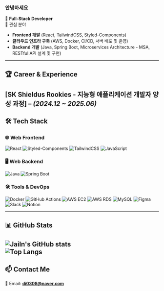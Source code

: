 ### 안녕하세요 
🔹 **Full-Stack Developer**  
🔹 관심 분야  
  - **Frontend 개발** (React, TailwindCSS, Styled-Components)  
  - **클라우드 인프라 구축** (AWS, Docker, CI/CD, 서버 배포 및 운영)  
  - **Backend 개발** (Java, Spring Boot, Microservices Architecture - MSA, RESTful API 설계 및 구현)

---

## 🏆 Career & Experience  
**[SK Shieldus Rookies - 지능형 애플리케이션 개발자 양성 과정]** – *(2024.12 ~ 2025.06)*  
---

## 🛠 Tech Stack  

### **🌐 Web Frontend**  
![React](https://img.shields.io/badge/React-61DAFB?style=flat-square&logo=react&logoColor=white)  ![Styled-Components](https://img.shields.io/badge/Styled--Components-DB7093?style=flat-square&logo=styled-components&logoColor=white)  ![TailwindCSS](https://img.shields.io/badge/TailwindCSS-06B6D4?style=flat-square&logo=tailwindcss&logoColor=white)  ![JavaScript](https://img.shields.io/badge/JavaScript-F7DF1E?style=flat-square&logo=javascript&logoColor=black)  

### **🖥 Web Backend**   
![Java](https://img.shields.io/badge/Java-007396?style=flat-square&logo=java&logoColor=white)  ![Spring Boot](https://img.shields.io/badge/SpringBoot-6DB33F?style=flat-square&logo=springboot&logoColor=white)

### **🛠 Tools & DevOps**  
![Docker](https://img.shields.io/badge/Docker-2496ED?style=flat-square&logo=docker&logoColor=white)  ![GitHub Actions](https://img.shields.io/badge/GitHub_Actions-2088FF?style=flat-square&logo=github-actions&logoColor=white)  ![AWS EC2](https://img.shields.io/badge/AWS%20EC2-FF9900?style=flat-square&logo=amazonec2&logoColor=white)  ![AWS RDS](https://img.shields.io/badge/AWS%20RDS-527FFF?style=flat-square&logo=amazonrds&logoColor=white)  ![MySQL](https://img.shields.io/badge/MySQL-4479A1?style=flat-square&logo=mysql&logoColor=white)  ![Figma](https://img.shields.io/badge/Figma-F24E1E?style=flat-square&logo=figma&logoColor=white)  ![Slack](https://img.shields.io/badge/Slack-4A154B?style=flat-square&logo=slack&logoColor=white)  ![Notion](https://img.shields.io/badge/Notion-000000?style=flat-square&logo=notion&logoColor=white)  

---
## 📊 GitHub Stats  
![JaiIn's GitHub stats](https://github-readme-stats.vercel.app/api?username=JaiIn&show_icons=true&theme=default)  
![Top Langs](https://github-readme-stats.vercel.app/api/top-langs/?username=JaiIn&layout=compact&theme=default)  
---

## 📫 Contact Me  
📧 Email: **di0308@naver.com**  
